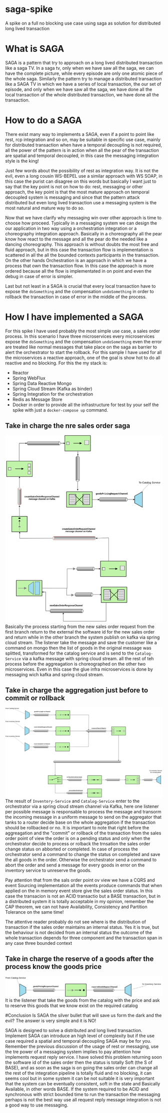 # saga-spike
A spike on a full no blocking use case using saga as solution for distributed long lived transaction

# What is SAGA
SAGA is a pattern that try to approach on a long lived distributed transaction like a saga TV.
In a saga tv, only when we have saw all the saga, we can have the complete picture, while every episode are only one atomic 
piece of the whole saga.
Similarly the pattern try to manage a distributed transaction like a SAGA TV in which we have a 
series of local transaction, the our set of episode, and only when we have saw all the saga, we have done all the local
 transaction of the whole distributed transaction, we have done all the transaction.
 
 # How to do a SAGA
There exist many way to implements a SAGA, even if a point to point like rest, rcp integration and so on, may be suitable in specific use case,
mainly for distributed transaction when have a temporal decoupling is not required, all the power of the pattern is in action 
when all the pear of the transaction are spatial and temporal decoupled, in this case the messaging integration style is the king!

Just few words about the possibility of rest as integration way. It is not the evil, even a long cousin WS-BEPEL use a similar approach 
with WS SOAP, in this case the purist can disagree on this words but basically I want just to say that the key point is not on how to do: 
rest, messaging or other approach, the key point is that the most mature approach on temporal decoupled system is messaging and since that 
the pattern attack distributed but even long lived transaction use a messaging system is the most natural and mature way to do so.

Now that we have clarify why messaging win over other approach is time to choose how proceed. Typically in a messaging system 
we can design the our application in two way using a orchestration integration or a choreography integration approach. 
Basically in a choreography all the pear know how react to the message and all the pear do the needed like a dancing choreography. 
This approach is without doubts the most free and fluid approach, but in this case the transaction flow is implementation is scattered in 
all the all the bounded contexts participants in the transaction. On the other hands Orchestration is an approach in which we have a process 
that own the transaction flow. In this case the approach is more ordered because all the flow is implementated in on point and even the debug 
in case of error is simpler.

Last but not least in a SAGA is crucial that every local transaction have to expose the `doSomething` and the compensation `undoSomething` in order to 
rollback the transaction in case of error in the middle of the process.   

# How I have implemented a SAGA
For this spike I have used probably the most simple use case, a sales order process. In this scenario I have three microservices every microservices expose 
the `doSomething` and the compensation `undoSomething` even the error are treated like normal messages that take place on the saga as barrier to 
alert the orchestrator to start the rollback. For this sample I have used for all the microservices a reactive approach, one of the goal is show hot to do 
all reactive and no blocking. For this the my stack is:

* Reactor
* Spring WebFlux
* Spring Data Reactive Mongo
* Spring Cloud Stream (Kafka as binder)
* Spring Integration for the orchestration
* Redis as Message Store 
* Docker in order to provide all the infrastructure for test by your self the spike with just a `docker-compose up` command. 

## Take in charge the nre sales order saga
![](https://github.com/mrFlick72/saga-spike/blob/master/img/SAGA-1.png)
Basically the process starting from the new sales order request from the first branch return to the external the software id 
for the new sales order and return while in the other branch the system publish on kafka via spring cloud stream. 
The listener take the message and save the customer like a command on mongo then the list of goods in the original message 
was splitted, transformed for the catalog service and is send to the `Catalog-Service` via a kafka message with spring cloud stream.
all the rest of teh process before the aggreagation is choreographed on the other two microservices. Even in this case 
the glue infra microservices is done by messaging wich kafka and spring cloud stream. 


## Take in charge the aggregation just before to commit or rollback 
![](https://github.com/mrFlick72/saga-spike/blob/master/img/SAGA-2.png)
The result of `Inventory-Service` and `Catalog-Service` enter to the orchestrator via a spring cloud stream channel via Kafka, 
here one listener per possible message is responsable to process the message and transorm the incoming message in a uniform message 
to send on the aggregator that tanks to a router decide base on the whole aggregation if the transaction should be rollbacked or no.
It is important to note that right before the aggreagation and the "commit" or rollback of the transaction from the sales order point of view 
the order is on a pending status and only when the orchestrator decide to process or rolback the trnsation the sales order change status on abborted or completed.
In case of process the orchestrator send a command to change the status on completed and save the all goods in the order.
Otherwise the orchestrator send a command to abort the order and send a message for every goods in error on the inventory service 
to unreserve the goods.

Pay attention that from the sals order point ov view we have a CQRS and event Sourcing implementation all the events produce 
commands that when applied on the in memory event store give the sales order status. In this case the transacion is not an ACID transactio 
but a BASE transaction, but in a distributed system it is totally acceptable in my opinion, remember the CAP theorem, we can not have 
Availability, Consistency and Partition Tolerance on the same time!

The attentive reader probably do not see where is the distribution of transaction if the sales order maintains an internal status. 
Yes it is true, but the behaviour is not decided from an internal status the outcome of the whole transaction depends for three component and 
the transaction span in any case three bounded context 
 


## Take in charge the reserve of a goods after the process know the goods price
![](https://github.com/mrFlick72/saga-spike/blob/master/img/SAGA-3.png)
It is the listener that take the goods from the catalog with the price and ask to reserve this goods that we know exist on the required catalog

#Conclusion
Is SAGA the silver bullet that will save us form the dark and the evil?
The answer is very simple and it is NO!

SAGA is designed to solve a distributed and long lived transaction. Implement SAGA can introduce an high level of 
complexity but if the use case required a spatial and temporal decoupling SAGA may be for you. Remember the previous discussion 
of the usage of rest or messaging, use the tre power of a messaging system implies to pay attention how implements request reply 
service. I have solved this problem returning soon the software id of the sales order then the status is totally Soft (the S of BASE),
and as soon as the saga is on going the sales order can change all the rest of the integration pipeline is totally fluid and no blocking, it 
can seems cool but in some system it can be not suitable it is very important that the system can be eventually consistent, soft in the state and 
Basically Available, in other words BASE. If the system required to be ACID and synchronous with strict bounded time to run the transaction the 
messaging perhaps is not the best way use all request reply message integration is not a good way to use messaging.         